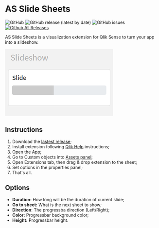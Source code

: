 # AS Slide Sheets
![GitHub](https://img.shields.io/github/license/andressousa/as-qliksense-slidesheets) ![GitHub release (latest by date)](https://img.shields.io/github/v/release/andressousa/as-qliksense-slidesheets) ![GitHub issues](https://img.shields.io/github/issues/andressousa/as-qliksense-slidesheets) [![Github All Releases](https://img.shields.io/github/downloads/andressousa/as-qliksense-slidesheets/total.svg)]()

AS Slide Sheets is a visualization extension for Qlik Sense to turn your app into a slideshow.

![](https://raw.githubusercontent.com/andressousa/as-qliksense-slidesheets/main/as-qliksense-slidesheets/preview.png)

## Instructions

                
1. Download the [lastest release](https://github.com/andressousa/as-qliksense-slidesheets/releases/latest);
2. Install extension following [Qlik Help](https://help.qlik.com/en-US/sense-developer/November2022/Subsystems/Extensions/Content/Sense_Extensions/Howtos/deploy-extensions.htm) instructions;
3. Open the App;
4. Go to Custom objects into [Assets panel](https://help.qlik.com/en-US/sense/November2022/Subsystems/Hub/Content/Sense_Hub/Assets/assets-panel.htm);
5. Open Extensions tab, then drag & drop extension to the sheet;
6. Set options in the properties panel;
7. That's all.

## Options
  - **Duration:** How long will be the duration of current slide;
  - **Go to sheet:** What is the next sheet to show;
  - **Direction:** The progressba direction (Left/Right);
  - **Color:** Progressbar background color;
  - **Height:** Progressbar height.  
